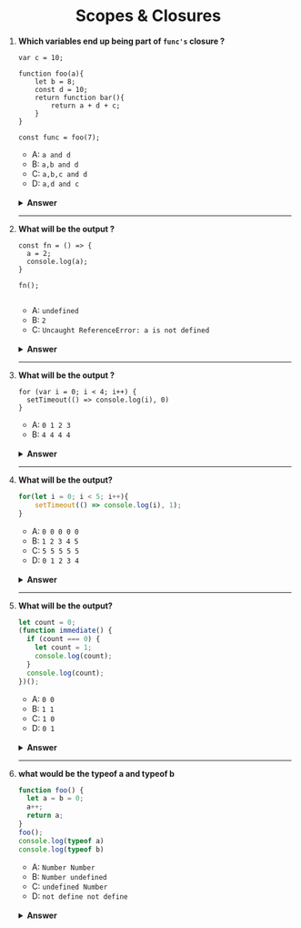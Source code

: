 <div align="center">
  <h1>Scopes & Closures</h1>
</div>

<ol>
<li>

**Which variables end up being part of `func's` closure ?**

```JS
var c = 10;

function foo(a){
    let b = 8;
    const d = 10;
    return function bar(){
        return a + d + c;
    }
}

const func = foo(7);
```

-   A: `a and d`
-   B: `a,b and d`
-   C: `a,b,c and d`
-   D: `a,d and c`

<br/>

<details>
<summary><b>Answer</b></summary>
<p>

#### Option: A

</p>
</details>

</li>

---

<li>

**What will be the output ?**

```JS
const fn = () => {
  a = 2;
  console.log(a);
}

fn();


```

-   A: `undefined`
-   B: `2`
-   C: `Uncaught ReferenceError: a is not defined`

<br/>

<details>
<summary><b>Answer</b></summary>
<p>

#### Option: B

</p>
</details>
</li>
 
  ---

<li>

**What will be the output ?**

```JS
for (var i = 0; i < 4; i++) {
  setTimeout(() => console.log(i), 0)
}

```

-   A: `0 1 2 3`
-   B: `4 4 4 4`

<br/>

<details>
<summary><b>Answer</b></summary>
<p>

#### Option: B

</p>
</details>
</li>

---

<li>

**What will be the output?**

```JavaScript
for(let i = 0; i < 5; i++){
    setTimeout(() => console.log(i), 1);
}
```

-   A: `0 0 0 0 0`
-   B: `1 2 3 4 5`
-   C: `5 5 5 5 5`
-   D: `0 1 2 3 4`

<br/>

<details>
<summary><b>Answer</b></summary>

<p>

#### Option: D

</p>

</details>

</li>

  
---

<li>

**What will be the output?**

```JavaScript
let count = 0;
(function immediate() {
  if (count === 0) {
    let count = 1;
    console.log(count);
  }
  console.log(count);
})();
```

-   A: `0 0`
-   B: `1 1`
-   C: `1 0`
-   D: `0 1`

<br/>

<details>
<summary><b>Answer</b></summary>

<p>

#### Option: C

</p>

</details>

</li>

---

<li>

**what would be the typeof a and typeof b**

```JavaScript
function foo() {
  let a = b = 0;
  a++;
  return a;
}
foo();
console.log(typeof a)
console.log(typeof b)
```
  
-   A: `Number Number`
-   B: `Number undefined`
-   C: `undefined Number`
-   D: `not define not define`

<br/>
  
  <details>
<summary><b>Answer</b></summary>

<p>

#### Option: C

</p>

</details>

</li>
</ol>
